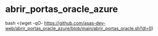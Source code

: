 # abrir_portas_oracle_azure

bash <(wget -qO- https://github.com/asas-dev-web/abrir_portas_oracle_azure/blob/main/abrir_portas_oracle.sh?dl=0)
